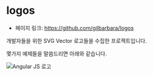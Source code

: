 # logos

- 페이지 링크: https://github.com/gilbarbara/logos
 

개발자들을 위한 SVG Vector 로고들을 수집한 프로젝트입니다. 

몇가지 예제들을 말씀드리면 아래와 같습니다.

![Angular JS 로고](https://camo.githubusercontent.com/bf69bda14afa655082376249720153f9a343aa08/687474703a2f2f737667706f726e2e636f6d2f6c6f676f732f616e67756c61722d69636f6e2e737667)

